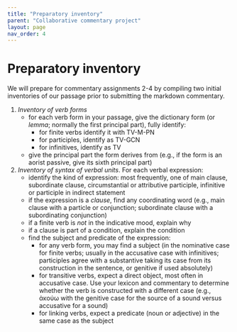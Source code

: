```yaml
---
title: "Preparatory inventory"
parent: "Collaborative commentary project"
layout: page
nav_order: 4
---
```



# Preparatory inventory

We will prepare for commentary assignments 2-4 by compiling two initial inventories of our passage prior to submitting the markdown commentary.

1. *Inventory of verb forms*  
    - for each verb form in your passage, give the dictionary form (or *lemma*; normally the first principal part), fully identify:
        - for finite verbs identify it with TV-M-PN
        - for participles, identify as TV-GCN
        - for infinitives, identify as TV
    - give the principal part the form derives from (e.g., if the form is an aorist passive, give its sixth principal part)
2. *Inventory of syntax of verbal units*.  For each verbal expression:
    - identify the kind of expression: most frequently, one of main clause, subordinate clause, circumstantial or attributive participle, infinitive or participle in indirect statement
    - if the expression is a *clause*, find any coordinating word (e.g., main clause with a particle or conjunction; subordinate clause with a subordinating conjunction)
    - if a finite verb is *not* in the indicative mood, explain why
    - if a clause is part of a condition, explain the condition
    - find the subject and predicate of the expression:
       - for any verb form, you may find a subject (in the nominative case for finite verbs; usually in the accusative case with infinitives; participles agree with a substantive taking its case from its construction in the sentence, or genitive if used absolutely)
        - for transitive verbs, expect a direct object, most often in accusative case.  Use your lexicon and commentary to determine whether the verb is constructed with a different case (e.g., ἀκούω with the genitive case for the source of a sound versus accusative for a sound)
        - for linking verbs, expect a predicate (noun or adjective) in the same case as the subject
